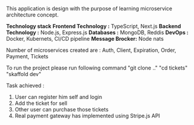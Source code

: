 This application is design with the purpose of learning microservice architecture concept.

**Technology stack**
**Frontend Technology :** TypeScript, Next.js
**Backend Technology :** Node.js, Express.js
**Databases :** MongoDB, Reddis
**DevOps :** Docker, Kubernets, CI/CD pipeline
**Message Brocker:** Node nats

Number of microservices created are : Auth, Client, Expiration, Order, Payment, Tickets

To run the project please run following command
"git clone .."
"cd tickets"
"skaffold dev"

Task achieved :
1) User can register him self and login
2) Add the ticket for sell
3) Other user can purchase those tickets
4) Real payment gateway has implemented using Stripe.js API
